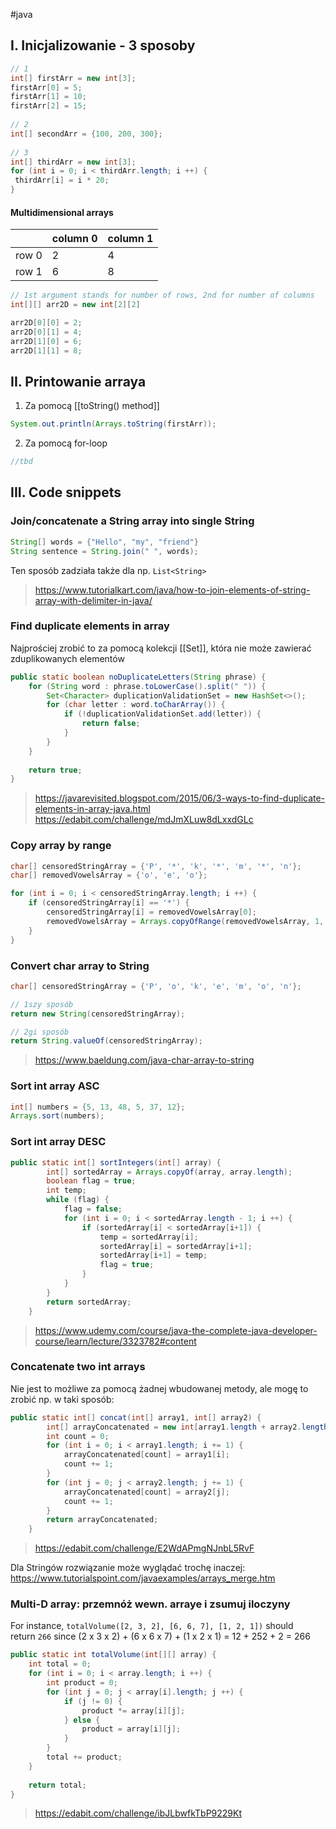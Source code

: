 #java 

## I. Inicjalizowanie - 3 sposoby
```java
// 1  
int[] firstArr = new int[3];  
firstArr[0] = 5;  
firstArr[1] = 10;  
firstArr[2] = 15;  
  
// 2  
int[] secondArr = {100, 200, 300};  
  
// 3  
int[] thirdArr = new int[3];  
for (int i = 0; i < thirdArr.length; i ++) {  
 thirdArr[i] = i * 20;  
}
```

#### Multidimensional arrays
|       | column 0 | column 1 |
| ----- | -------- | -------- |
| row 0 | 2        | 4        |
| row 1 | 6        | 8         |

```java
// 1st argument stands for number of rows, 2nd for number of columns 
int[][] arr2D = new int[2][2] 

arr2D[0][0] = 2; 
arr2D[0][1] = 4; 
arr2D[1][0] = 6; 
arr2D[1][1] = 8;
```
## II. Printowanie arraya
1. Za pomocą [[toString() method]]
```java
System.out.println(Arrays.toString(firstArr));
```

2. Za pomocą for-loop
```java
//tbd
```

## III. Code snippets

### Join/concatenate a String array into single String
```java
String[] words = {"Hello", "my", "friend"}
String sentence = String.join(" ", words);
```
Ten sposób zadziała także dla np. `List<String>`

>https://www.tutorialkart.com/java/how-to-join-elements-of-string-array-with-delimiter-in-java/

### Find duplicate elements in array
Najprościej zrobić to za pomocą kolekcji [[Set]], która nie może zawierać zduplikowanych elementów
```java
public static boolean noDuplicateLetters(String phrase) {  
    for (String word : phrase.toLowerCase().split(" ")) {  
        Set<Character> duplicationValidationSet = new HashSet<>();  
        for (char letter : word.toCharArray()) {  
            if (!duplicationValidationSet.add(letter)) {  
                return false;  
            }  
        }  
    }  
  
    return true;  
}
```
>https://javarevisited.blogspot.com/2015/06/3-ways-to-find-duplicate-elements-in-array-java.html
>https://edabit.com/challenge/mdJmXLuw8dLxxdGLc

### Copy array by range
```java
char[] censoredStringArray = {'P', '*', 'k', '*', 'm', '*', 'n'};
char[] removedVowelsArray = {'o', 'e', 'o'};

for (int i = 0; i < censoredStringArray.length; i ++) {  
    if (censoredStringArray[i] == '*') {  
        censoredStringArray[i] = removedVowelsArray[0];  
        removedVowelsArray = Arrays.copyOfRange(removedVowelsArray, 1, removedVowelsArray.length);  
    }  
}
```

### Convert char array to String
```java
char[] censoredStringArray = {'P', 'o', 'k', 'e', 'm', 'o', 'n'};

// 1szy sposób
return new String(censoredStringArray);

// 2gi sposób
return String.valueOf(censoredStringArray);
```
>https://www.baeldung.com/java-char-array-to-string

### Sort int array ASC
```java
int[] numbers = {5, 13, 48, 5, 37, 12};
Arrays.sort(numbers);
```
### Sort int array DESC
```java
public static int[] sortIntegers(int[] array) {
        int[] sortedArray = Arrays.copyOf(array, array.length);
        boolean flag = true;
        int temp;
        while (flag) {
            flag = false;
            for (int i = 0; i < sortedArray.length - 1; i ++) {
                if (sortedArray[i] < sortedArray[i+1]) {
                    temp = sortedArray[i];
                    sortedArray[i] = sortedArray[i+1];
                    sortedArray[i+1] = temp;
                    flag = true;
                }
            }
        }
        return sortedArray;
    }
```
>https://www.udemy.com/course/java-the-complete-java-developer-course/learn/lecture/3323782#content

### Concatenate two int arrays
Nie jest to możliwe za pomocą żadnej wbudowanej metody, ale mogę to zrobić np. w taki sposób:
```java
public static int[] concat(int[] array1, int[] array2) {
        int[] arrayConcatenated = new int[array1.length + array2.length];
        int count = 0;
        for (int i = 0; i < array1.length; i += 1) {
            arrayConcatenated[count] = array1[i];
            count += 1;
        }
        for (int j = 0; j < array2.length; j += 1) {
            arrayConcatenated[count] = array2[j];
            count += 1;
        }
        return arrayConcatenated;
    }
```
>https://edabit.com/challenge/E2WdAPmgNJnbL5RvF

Dla Stringów rozwiązanie może wyglądać trochę inaczej:
https://www.tutorialspoint.com/javaexamples/arrays_merge.htm


### Multi-D array: przemnóż wewn. arraye i zsumuj iloczyny
For instance, `totalVolume([2, 3, 2], [6, 6, 7], [1, 2, 1])` should return `266` since (2 x 3 x 2) + (6 x 6 x 7) + (1 x 2 x 1) = 12 + 252 + 2 = 266
```java
public static int totalVolume(int[][] array) {  
    int total = 0;  
    for (int i = 0; i < array.length; i ++) {  
        int product = 0;  
        for (int j = 0; j < array[i].length; j ++) {  
            if (j != 0) {  
                product *= array[i][j];  
            } else {  
                product = array[i][j];  
            }  
        }  
        total += product;  
    }  
  
    return total;  
}
```

>https://edabit.com/challenge/ibJLbwfkTbP9229Kt